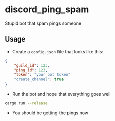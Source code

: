 # discord_ping_spam
Stupid bot that spam pings someone

## Usage
- Create a `config.json` file that looks like this:
```json
{
    "guild_id": 123,
    "ping_id": 123,
    "token": "your bot token"
    "create_channel": true
}
```
- Run the bot and hope that everything goes well
```sh
cargo run --release
```
- You should be getting the pings now
